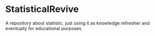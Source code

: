 # StatisticalRevive
A repository about statistic, just using it as knowledge refresher and eventually for educational purposes
